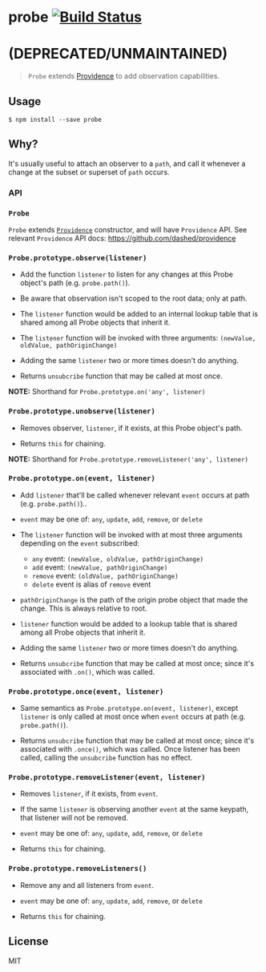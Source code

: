 # probe [![Build Status](https://travis-ci.org/Dashed/probe.svg)](https://travis-ci.org/Dashed/probe)

#  (DEPRECATED/UNMAINTAINED)

> `Probe` extends [Providence](https://github.com/dashed/providence) to add observation capabilities.

## Usage

```
$ npm install --save probe
```

## Why?

It's usually useful to attach an observer to a `path`, and call it whenever a change at the subset or superset of `path` occurs.

### API

### `Probe`

`Probe` extends [`Providence`](https://github.com/dashed/providence) constructor, and will have `Providence` API. See relevant `Providence` API docs: https://github.com/dashed/providence

### `Probe.prototype.observe(listener)`

- Add the function `listener` to listen for any changes at this Probe object's path (e.g. `probe.path()`).

- Be aware that observation isn't scoped to the root data; only at path.

- The `listener` function would be added to an internal lookup table that is shared among all Probe objects that inherit it.

- The `listener` function will be invoked with three arguments: `(newValue, oldValue, pathOriginChange)`

- Adding the same `listener` two or more times doesn't do anything.

- Returns `unsubcribe` function that may be called at most once.

**NOTE:** Shorthand for `Probe.prototype.on('any', listener)`

### `Probe.prototype.unobserve(listener)`

- Removes observer, `listener`, if it exists, at this Probe object's path.

- Returns `this` for chaining.

**NOTE:** Shorthand for `Probe.prototype.removeListener('any', listener)`


### `Probe.prototype.on(event, listener)`

- Add `listener` that'll be called whenever relevant `event` occurs at path  (e.g. `probe.path()`)..

- `event` may be one of: `any`, `update`, `add`, `remove`, or `delete`

- The `listener` function will be invoked with at most three arguments depending on the `event` subscribed:
    - `any` event: `(newValue, oldValue, pathOriginChange)`
    - `add` event: `(newValue, pathOriginChange)`
    - `remove` event: `(oldValue, pathOriginChange)`
    - `delete` event is alias of `remove` event

- `pathOriginChange` is the path of the origin probe object that made the change. This is always relative to root.

- `listener` function would be added to a lookup table that is shared among all Probe objects that inherit it.

- Adding the same `listener` two or more times doesn't do anything.

- Returns `unsubcribe` function that may be called at most once;
since it's associated with `.on()`, which was called.


### `Probe.prototype.once(event, listener)`

- Same semantics as `Probe.prototype.on(event, listener)`, except `listener` is only called at most once when `event` occurs at path  (e.g. `probe.path()`).

- Returns `unsubcribe` function that may be called at most once;
since it's associated with `.once()`, which was called. Once listener has been called, calling the `unsubcribe` function has no effect.


### `Probe.prototype.removeListener(event, listener)`

- Removes `listener`, if it exists, from `event`.

- If the same `listener` is observing another `event` at the same keypath, that listener will not be removed.

- `event` may be one of: `any`, `update`, `add`, `remove`, or `delete`

- Returns `this` for chaining.

### `Probe.prototype.removeListeners()`

- Remove any and all listeners from `event`.

- `event` may be one of: `any`, `update`, `add`, `remove`, or `delete`

- Returns `this` for chaining.

## License

MIT
